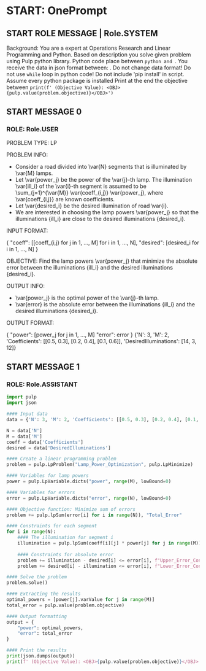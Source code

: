 # START: OnePrompt 
## START ROLE MESSAGE | Role.SYSTEM 
Background: You are a expert at Operations Research and Linear Programming and Python. Based on description you solve given problem using Pulp python library. Python code place between ```python and ```. You receive the data in json format between: <DATA></DATA>. Do not change data format! Do not use `while` loop in python code! Do not include 'pip install' in script. Assume every python package is installed Print at the end the objective between <OBJ></OBJ> `print(f' (Objective Value): <OBJ>{pulp.value(problem.objective)}</OBJ>')`  
## START MESSAGE 0 
### ROLE: Role.USER
<DESCRIPTION>
PROBLEM TYPE: LP

PROBLEM INFO: 

- Consider a road divided into \var{N} segments that is illuminated by \var{M} lamps.
- Let \var{power_j} be the power of the \var{j}-th lamp. The illumination \var{ill_i} of the \var{i}-th segment is assumed to be \sum_{j=1}^{\var{M}} \var{coeff_{i,j}} \var{power_j}, where \var{coeff_{i,j}} are known coefficients.
- Let \var{desired_i} be the desired illumination of road \var{i}. 
- We are interested in choosing the lamp powers \var{power_j} so that the illuminations {ill_i} are close to the desired illuminations {desired_i}. 

INPUT FORMAT: 

{
    "coeff": [[coeff_{i,j} for j in 1, ..., M] for i in 1, ..., N],
    "desired": [desired_i for i in 1, ..., N]
}

OBJECTIVE: Find the lamp powers \var{power_j} that minimize the absolute error between the illuminations {ill_i} and the desired illuminations {desired_i}.

OUTPUT INFO:

- \var{power_j} is the optimal power of the \var{j}-th lamp.
- \var{error} is the absolute error between the illuminations {ill_i} and the desired illuminations {desired_i}.

OUTPUT FORMAT:

{
    "power": [power_j for j in 1, ..., M]
    "error": error
}
</DESCRIPTION>
<DATA>
{'N': 3, 'M': 2, 'Coefficients': [[0.5, 0.3], [0.2, 0.4], [0.1, 0.6]], 'DesiredIlluminations': [14, 3, 12]}</DATA>


## START MESSAGE 1 
### ROLE: Role.ASSISTANT
```python
import pulp
import json

#### Input data
data = {'N': 3, 'M': 2, 'Coefficients': [[0.5, 0.3], [0.2, 0.4], [0.1, 0.6]], 'DesiredIlluminations': [14, 3, 12]}

N = data['N']
M = data['M']
coeff = data['Coefficients']
desired = data['DesiredIlluminations']

#### Create a linear programming problem
problem = pulp.LpProblem("Lamp_Power_Optimization", pulp.LpMinimize)

#### Variables for lamp powers
power = pulp.LpVariable.dicts("power", range(M), lowBound=0)

#### Variables for errors
error = pulp.LpVariable.dicts("error", range(N), lowBound=0)

#### Objective function: Minimize sum of errors
problem += pulp.lpSum(error[i] for i in range(N)), "Total_Error"

#### Constraints for each segment
for i in range(N):
    #### The illumination for segment i
    illumination = pulp.lpSum(coeff[i][j] * power[j] for j in range(M))
    
    #### Constraints for absolute error
    problem += illumination - desired[i] <= error[i], f"Upper_Error_Constraint_{i}"
    problem += desired[i] - illumination <= error[i], f"Lower_Error_Constraint_{i}"

#### Solve the problem
problem.solve()

#### Extracting the results
optimal_powers = [power[j].varValue for j in range(M)]
total_error = pulp.value(problem.objective)

#### Output formatting
output = {
    "power": optimal_powers,
    "error": total_error
}

#### Print the results
print(json.dumps(output))
print(f' (Objective Value): <OBJ>{pulp.value(problem.objective)}</OBJ>')
```

